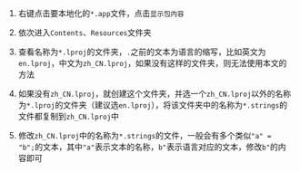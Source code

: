 1. 右键点击要本地化的`*.app`文件，点击`显示包内容`

2. 依次进入`Contents`、`Resources`文件夹

3. 查看名称为`*.lproj`的文件夹，`.`之前的文本为语言的缩写，比如英文为`en.lproj`，中文为`zh_CN.lproj`，如果没有这样的文件夹，则无法使用本文的方法

4. 如果没有`zh_CN.lproj`，就创建这个文件夹，并选一个`zh_CN.lproj`以外的名称为`*.lproj`的文件夹（建议选`en.lproj`），将该文件夹中的名称为`*.strings`的文件都复制到`zh_CN.lproj`中

5. 修改`zh_CN.lproj`中的名称为`*.strings`的文件，一般会有多个类似`"a" = "b";`的文本，其中`"a"`表示文本的名称，`b"`表示语言对应的文本，修改`b"`的内容即可
